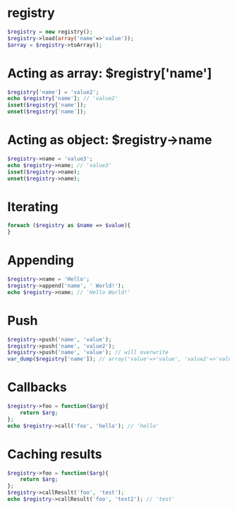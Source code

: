 registry
========

```php
$registry = new registry();
$registry->load(array('name'=>'value'));
$array = $registry->toArray();
```

Acting as array: $registry['name']
==========
```php
$registry['name'] = 'value2';
echo $registry['name']; // 'value2'
isset($registry['name']);
unset($registry['name']);
```

Acting as object: $registry->name
==========
```php
$registry->name = 'value3';
echo $registry->name; // 'value3'
isset($registry->name);
unset($registry->name);
```

Iterating
==========
```php
foreach ($registry as $name => $value){
}
```

Appending
==========
```php
$registry->name = 'Hello';
$registry->append('name', ' World!');
echo $registry->name; // 'Hello World!'
```

Push
=========
```php
$registry->push('name', 'value');
$registry->push('name', 'value2');
$registry->push('name', 'value'); // will overwrite
var_dump($registry['name']); // array('value'=>'value', 'value2'=>'value2');
```

Callbacks
=========
```php
$registry->foo = function($arg){
    return $arg;
};
echo $registry->call('foo', 'hello'); // 'hello'
```

Caching results
=========
```php
$registry->foo = function($arg){
    return $arg;
};
$registry->callResult('foo', 'test');
echo $registry->callResult('foo', 'test2'); // 'test'
```

